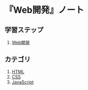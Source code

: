 # 『Web開発』ノート


## 学習ステップ

1. [Web開発](./_/chapters/web_development.md)


## カテゴリ

1. [HTML](./html/README.md)
1. [CSS](./css/README.md)
1. [JavaScript](./javascript/README.md)
